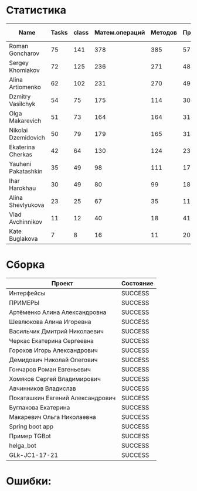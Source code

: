 # Статистика

| Name | Tasks | class | Матем.операций | Методов | Присваиваний | анон.класов | внутр.класов | констант | логирование | лямбды | переменных | перхватов исключений | приват. методов | приват. полей | сравнений | циклов |
| --- | --- | --- | --- | --- | --- | --- | --- | --- | --- | --- | --- | --- | --- | --- | --- | --- |
| Roman Goncharov | 75 | 141 | 378 | 385 | 576 | 0 | 1 | 38 | 0 | 7 | 475 | 33 | 13 | 91 | 77 | 98 |
| Sergey Khomiakov | 72 | 125 | 236 | 271 | 484 | 0 | 2 | 20 | 0 | 14 | 379 | 25 | 10 | 42 | 46 | 71 |
| Alina Artiomenko | 62 | 102 | 231 | 270 | 498 | 0 | 1 | 5 | 0 | 7 | 401 | 33 | 11 | 40 | 63 | 84 |
| Dzmitry Vasilchyk | 54 | 75 | 175 | 114 | 303 | 0 | 0 | 2 | 0 | 5 | 248 | 9 | 12 | 5 | 36 | 55 |
| Olga Makarevich | 51 | 73 | 164 | 164 | 315 | 0 | 3 | 1 | 0 | 0 | 253 | 6 | 1 | 20 | 78 | 31 |
| Nikolai Dzemidovich | 50 | 79 | 179 | 165 | 314 | 0 | 1 | 4 | 0 | 1 | 243 | 8 | 1 | 24 | 56 | 51 |
| Ekaterina Cherkas | 42 | 64 | 130 | 124 | 233 | 0 | 1 | 7 | 0 | 0 | 174 | 0 | 6 | 10 | 17 | 27 |
| Yauheni Pakatashkin | 35 | 49 | 98 | 111 | 175 | 0 | 0 | 2 | 0 | 4 | 140 | 2 | 8 | 17 | 42 | 34 |
| Ihar Harokhau | 30 | 49 | 80 | 99 | 187 | 0 | 0 | 3 | 0 | 0 | 141 | 0 | 1 | 2 | 6 | 27 |
| Alina Shevlyukova | 23 | 25 | 67 | 35 | 116 | 0 | 1 | 0 | 0 | 1 | 99 | 0 | 0 | 1 | 7 | 24 |
| Vlad Avchinnikov | 11 | 12 | 40 | 18 | 41 | 0 | 0 | 0 | 0 | 0 | 37 | 0 | 0 | 0 | 24 | 1 |
| Kate Buglakova | 7 | 8 | 16 | 11 | 20 | 0 | 0 | 0 | 0 | 0 | 19 | 0 | 1 | 0 | 1 | 1 |


# Сборка

| Проект | Состояние |
| --- | --- |
| Интерфейсы  | SUCCESS |
| ПРИМЕРЫ  | SUCCESS |
| Артёменко Алина Александровна  | SUCCESS |
| Шевлюкова Алина Игоревна  | SUCCESS |
| Васильчик Дмитрий Николаевич  | SUCCESS |
| Черкас Екатерина Сергеевна  | SUCCESS |
| Горохов Игорь Александрович  | SUCCESS |
| Демидович Николай Олегович  | SUCCESS |
| Гончаров Роман Евгеньевич  | SUCCESS |
| Хомяков Сергей Владимирович  | SUCCESS |
| Авчинников Владислав  | SUCCESS |
| Покаташкин Евгений Александрович  | SUCCESS |
| Буглакова Екатерина  | SUCCESS |
| Макаревич Ольга Николаевна  | SUCCESS |
| Spring boot app  | SUCCESS |
| Пример TGBot  | SUCCESS |
| helga_bot  | SUCCESS |
| GLk-JC1-17-21  | SUCCESS |


# Ошибки:

